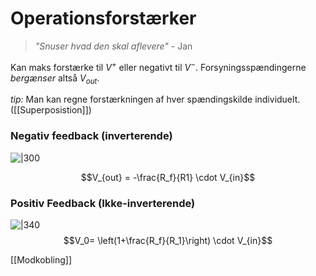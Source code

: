 # Operationsforstærker
> *"Snuser hvad den skal aflevere"*
> \- Jan

Kan maks forstærke til $V^+$ eller negativt til $V^-$. Forsyningsspændingerne *bergænser* altså $V_{out}$.

*tip:* Man kan regne forstærkningen af hver spændingskilde individuelt. ([[Superposistion]])


### Negativ feedback (inverterende)

![|300](https://i.stack.imgur.com/QCX6a.jpg)

$$V_{out} = -\frac{R_f}{R1} \cdot V_{in}$$


### Positiv Feedback (Ikke-inverterende)
![|340](https://www.allaboutelectronics.org/wp-content/uploads/2020/10/op-amp_1.png)
$$V_0= \left(1+\frac{R_f}{R_1}\right) \cdot V_{in}$$

[[Modkobling]]
